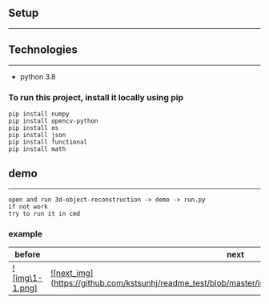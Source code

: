 ## Setup
------
## Technologies
------
* python 3.8
### To run this project, install it locally using pip
    pip install numpy
    pip install opencv-python
    pip install os
    pip install json
    pip install functional
    pip install math
## demo
------
    open and run 3d-object-reconstruction -> demo -> run.py
    if not work
    try to run it in cmd
### example
|before|next|
|----|-----|
|[![img\1-1.png]](https://github.com/kstsunhj/readme_test/blob/master/img/1-1.png)|[![next_img]](img\messageImage_1645941236878.jpg)(https://github.com/kstsunhj/readme_test/blob/master/img/messageImage_1645941236878.jpg)|

